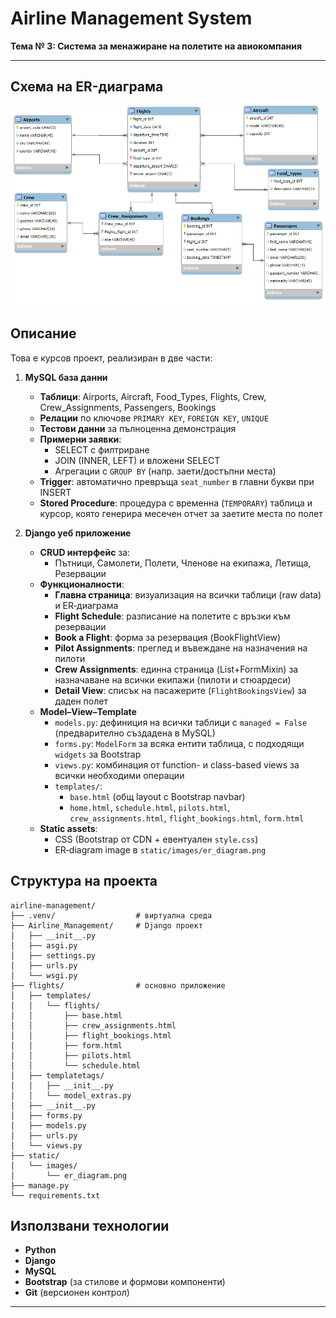 # Airline Management System

**Тема № 3: Система за менажиране на полетите на авиокомпания**

---

## Схема на ER-диаграма

<p align="center">
  <img src="Airline_Management/static/images/er_diagram.png" alt="ER Diagram" width="600"/>
</p>

## Описание

Това е курсов проект, реализиран в две части:

1. **MySQL база данни**

   - **Таблици**: Airports, Aircraft, Food_Types, Flights, Crew, Crew_Assignments, Passengers, Bookings
   - **Релации** по ключове `PRIMARY KEY`, `FOREIGN KEY`, `UNIQUE`
   - **Тестови данни** за пълноценна демонстрация
   - **Примерни заявки**:
     - SELECT с филтриране
     - JOIN (INNER, LEFT) и вложени SELECT
     - Агрегации с `GROUP BY` (напр. заети/достъпни места)
   - **Trigger**: автоматично превръща `seat_number` в главни букви при INSERT
   - **Stored Procedure**: процедура с временна (`TEMPORARY`) таблица и курсор, която генерира месечен отчет за заетите места по полет

2. **Django уеб приложение**
   - **CRUD интерфейс** за:
     - Пътници, Самолети, Полети, Членове на екипажа, Летища, Резервации
   - **Функционалности**:
     - **Главна страница**: визуализация на всички таблици (raw data) и ER‑диаграма
     - **Flight Schedule**: разписание на полетите с връзки към резервации
     - **Book a Flight**: форма за резервация (BookFlightView)
     - **Pilot Assignments**: преглед и въвеждане на назначения на пилоти
     - **Crew Assignments**: единна страница (List+FormMixin) за назначаване на всички екипажи (пилоти и стюардеси)
     - **Detail View**: списък на пасажерите (`FlightBookingsView`) за даден полет
   - **Model–View–Template**
     - `models.py`: дефиниция на всички таблици с `managed = False` (предварително създадена в MySQL)
     - `forms.py`: `ModelForm` за всяка ентити таблица, с подходящи `widgets` за Bootstrap
     - `views.py`: комбинация от function- и class-based views за всички необходими операции
     - `templates/`:
       - `base.html` (общ layout с Bootstrap navbar)
       - `home.html`, `schedule.html`, `pilots.html`, `crew_assignments.html`, `flight_bookings.html`, `form.html`
   - **Static assets**:
     - CSS (Bootstrap от CDN + евентуален `style.css`)
     - ER‑diagram image в `static/images/er_diagram.png`

## Структура на проекта

```text
airline-management/
├── .venv/                  # виртуална среда
├── Airline_Management/     # Django проект
│   ├── __init__.py
│   ├── asgi.py
│   ├── settings.py
│   ├── urls.py
│   └── wsgi.py
├── flights/                # основно приложение
│   ├── templates/
│   │   └── flights/
│   │       ├── base.html
│   │       ├── crew_assignments.html
│   │       ├── flight_bookings.html
│   │       ├── form.html
│   │       ├── pilots.html
│   │       └── schedule.html
│   ├── templatetags/
│   │   ├── __init__.py
│   │   └── model_extras.py
│   ├── __init__.py
│   ├── forms.py
│   ├── models.py
│   ├── urls.py
│   └── views.py
├── static/
│   └── images/
│       └── er_diagram.png
├── manage.py
└── requirements.txt
```

## Използвани технологии

- **Python**
- **Django**
- **MySQL**
- **Bootstrap** (за стилове и формови компоненти)
- **Git** (версионен контрол)

---
